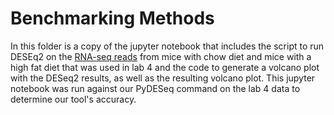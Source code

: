 # Benchmarking Methods

In this folder is a copy of the jupyter notebook that includes the script to run DESEq2 on the [RNA-seq reads](https://github.com/shaniabuu/PyDESeq/tree/main/data/lab_data) from mice with chow diet and mice with a high fat diet that was used in lab 4
and the code to generate a volcano plot with the DESeq2 results, as well as the resulting volcano plot. This jupyter notebook was run against our PyDESeq command on the lab 4 data to determine our tool's accuracy.
